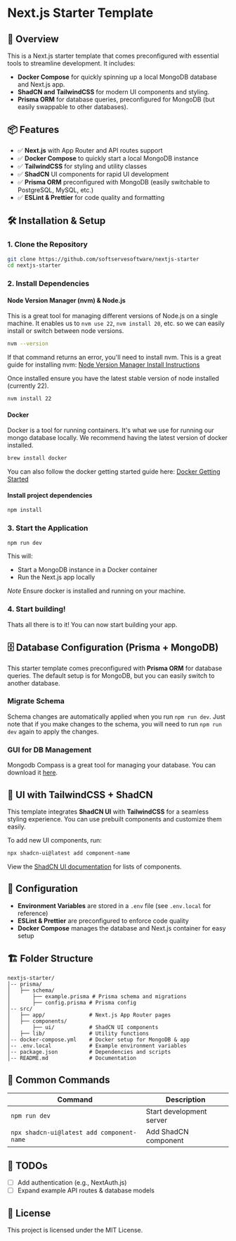 # Next.js Starter Template

## 🚀 Overview

This is a Next.js starter template that comes preconfigured with essential tools to streamline development. It includes:

- **Docker Compose** for quickly spinning up a local MongoDB database and Next.js app.
- **ShadCN and TailwindCSS** for modern UI components and styling.
- **Prisma ORM** for database queries, preconfigured for MongoDB (but easily swappable to other databases).

## 📦 Features

- ✅ **Next.js** with App Router and API routes support
- ✅ **Docker Compose** to quickly start a local MongoDB instance
- ✅ **TailwindCSS** for styling and utility classes
- ✅ **ShadCN** UI components for rapid UI development
- ✅ **Prisma ORM** preconfigured with MongoDB (easily switchable to PostgreSQL, MySQL, etc.)
- ✅ **ESLint & Prettier** for code quality and formatting

## 🛠️ Installation & Setup

### 1. Clone the Repository

```sh
git clone https://github.com/softservesoftware/nextjs-starter
cd nextjs-starter
```

### 2. Install Dependencies

#### Node Version Manager (nvm) & Node.js

This is a great tool for managing different versions of Node.js on a single machine. It enables us to `nvm use 22`, `nvm install 20`, etc. so we can easily install or switch between node versions.

```sh
nvm --version
```

If that command returns an error, you'll need to install nvm. This is a great guide for installing nvm: [Node Version Manager Install Instructions](https://sukiphan.medium.com/how-to-install-nvm-node-version-manager-on-macos-d9fe432cc7db)

Once installed ensure you have the latest stable version of node installed (currently 22).
```sh
nvm install 22
```

#### Docker
Docker is a tool for running containers. It's what we use for running our mongo database locally. We recommend having the latest version of docker installed.

```sh
brew install docker
```

You can also follow the docker getting started guide here: [Docker Getting Started](https://www.docker.com/get-started/)

#### Install project dependencies

```sh
npm install
```


### 3. Start the Application
```sh
npm run dev
```
This will:
- Start a MongoDB instance in a Docker container
- Run the Next.js app locally

*Note* Ensure docker is installed and running on your machine.

### 4. Start building!
Thats all there is to it! You can now start building your app.


## 🗄️ Database Configuration (Prisma + MongoDB)
This starter template comes preconfigured with **Prisma ORM** for database queries. The default setup is for MongoDB, but you can easily switch to another database.

### Migrate Schema
Schema changes are automatically applied when you run `npm run dev`. Just note that if you make changes to the schema, you will need to run `npm run dev` again to apply the changes.

### GUI for DB Management
Mongodb Compass is a great tool for managing your database. You can download it [here](https://www.mongodb.com/try/download/compass).

## 🎨 UI with TailwindCSS + ShadCN
This template integrates **ShadCN UI** with **TailwindCSS** for a seamless styling experience. You can use prebuilt components and customize them easily.

To add new UI components, run:
```sh
npx shadcn-ui@latest add component-name
```
View the [ShadCN UI documentation](https://ui.shadcn.com/docs/components/accordion) for lists of components.

## 🔧 Configuration
- **Environment Variables** are stored in a `.env` file (see `.env.local` for reference)
- **ESLint & Prettier** are preconfigured to enforce code quality
- **Docker Compose** manages the database and Next.js container for easy setup

## 🏗️ Folder Structure
```
nextjs-starter/
│-- prisma/
│   ├── schema/
│       ├── example.prisma # Prisma schema and migrations
│       ├── config.prisma # Prisma config
│-- src/
│   ├── app/              # Next.js App Router pages
│   ├── components/       
│       ├── ui/           # ShadCN UI components
│   ├── lib/              # Utility functions
│-- docker-compose.yml    # Docker setup for MongoDB & app
│-- .env.local            # Example environment variables
│-- package.json          # Dependencies and scripts
│-- README.md             # Documentation
```

## 📜 Common Commands
| Command                  | Description |
|--------------------------|-------------|
| `npm run dev`            | Start development server |
| `npx shadcn-ui@latest add component-name` | Add ShadCN component |

## 📌 TODOs
- [ ] Add authentication (e.g., NextAuth.js)
- [ ] Expand example API routes & database models

## 📄 License
This project is licensed under the MIT License.

